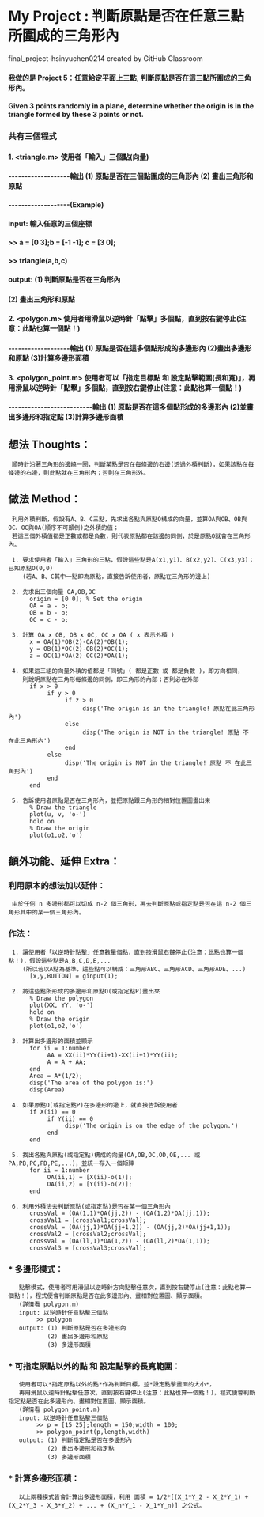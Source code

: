 # My Project : 判斷原點是否在任意三點所圍成的三角形內

final_project-hsinyuchen0214 created by GitHub Classroom

#### 我做的是 Project 5：任意給定平面上三點, 判斷原點是否在這三點所圍成的三角形內。
#### Given 3 points randomly in a plane, determine whether the origin is in the triangle formed by these 3 points or not.

### 共有三個程式
#### 1. <triangle.m> 使用者「輸入」三個點(向量)
#### -------------------輸出 (1) 原點是否在三個點圍成的三角形內 (2) 畫出三角形和原點
#### -------------------(Example)
####                    input: 輸入任意的三個座標
####                      >> a = [0 3];b = [-1 -1]; c = [3 0];
####                      >> triangle(a,b,c)
####                    output: (1) 判斷原點是否在三角形內 
####                            (2) 畫出三角形和原點
             
#### 2. <polygon.m> 使用者用滑鼠以逆時針「點擊」多個點，直到按右鍵停止(注意：此點也算一個點！)
#### -------------------輸出 (1) 原點是否在這多個點形成的多邊形內 (2)畫出多邊形和原點 (3)計算多邊形面積
            
#### 3. <polygon_point.m> 使用者可以「指定目標點 和 設定點擊範圍(長和寬)」，再用滑鼠以逆時針「點擊」多個點，直到按右鍵停止(注意：此點也算一個點！)
#### --------------------------輸出 (1) 原點是否在這多個點形成的多邊形內 (2)並畫出多邊形和指定點 (3)計算多邊形面積


## 想法 Thoughts：

     順時針沿著三角形的邊繞一圈，判斷某點是否在每條邊的右邊(透過外積判斷)，如果該點在每條邊的右邊，則此點就在三角形內；否則在三角形外。

## 做法 Method：

     利用外積判斷，假設有A、B、C三點，先求出各點與原點O構成的向量，並算OA與OB、OB與OC、OC與OA(順序不可顛倒)之外積的值；
     若這三個外積值都是正數或都是負數，則代表原點都在該邊的同側，於是原點O就會在三角形內。
     
     1. 要求使用者「輸入」三角形的三點，假設這些點是A(x1,y1)、B(x2,y2)、C(x3,y3)；已知原點O(0,0)
        (若A、B、C其中一點即為原點，直接告訴使用者，原點在三角形的邊上)
        
     2. 先求出三個向量 OA,OB,OC
          origin = [0 0]; % Set the origin
          OA = a - o; 
          OB = b - o;
          OC = c - o;
          
     3. 計算 OA x OB, OB x OC, OC x OA ( x 表示外積 )
          x = OA(1)*OB(2)-OA(2)*OB(1); 
          y = OB(1)*OC(2)-OB(2)*OC(1);
          z = OC(1)*OA(2)-OC(2)*OA(1);
          
     4. 如果這三組的向量外積的值都是「同號」( 都是正數 或 都是負數 )，即方向相同，
        則說明原點在三角形每條邊的同側，即三角形的內部；否則必在外部
          if x > 0 
               if y > 0 
                    if z > 0
                         disp('The origin is in the triangle! 原點在此三角形內')
                    else
                         disp('The origin is NOT in the triangle! 原點 不 在此三角形內')
                    end
               else
                    disp('The origin is NOT in the triangle! 原點 不 在此三角形內')
               end
          end
          
     5. 告訴使用者原點是否在三角形內，並把原點跟三角形的相對位置圖畫出來
          % Draw the triangle
          plot(u, v, 'o-')
          hold on
          % Draw the origin
          plot(o1,o2,'o')
     
     
## 額外功能、延伸 Extra：
     
###  利用原本的想法加以延伸：
     由於任何 n 多邊形都可以切成 n-2 個三角形，再去判斷原點或指定點是否在這 n-2 個三角形其中的某一個三角形內。
     
###  作法：
     1. 讓使用者「以逆時針點擊」任意數量個點，直到按滑鼠右鍵停止(注意：此點也算一個點！)，假設這些點是A,B,C,D,E,...
        (所以若以A點為基準，這些點可以構成：三角形ABC、三角形ACD、三角形ADE、...)
          [x,y,BUTTON] = ginput(1);
          
     2. 將這些點所形成的多邊形和原點O(或指定點P)畫出來
          % Draw the polygon
          plot(XX, YY, 'o-')
          hold on
          % Draw the origin
          plot(o1,o2,'o')
          
     3. 計算出多邊形的面積並顯示
          for ii = 1:number
               AA = XX(ii)*YY(ii+1)-XX(ii+1)*YY(ii);
               A = A + AA;
          end
          Area = A*(1/2);
          disp('The area of the polygon is:')
          disp(Area)
          
     4. 如果原點O(或指定點P)在多邊形的邊上，就直接告訴使用者
          if X(ii) == 0 
               if Y(ii) == 0
                    disp('The origin is on the edge of the polygon.')
               end
          end
          
     5. 找出各點與原點(或指定點)構成的向量(OA,OB,OC,OD,OE,... 或 PA,PB,PC,PD,PE,...)，並統一存入一個矩陣
          for ii = 1:number
               OA(ii,1) = [X(ii)-o(1)];
               OA(ii,2) = [Y(ii)-o(2)];
          end
          
     6. 利用外積法去判斷原點(或指定點)是否在某一個三角形內
          crossVal = (OA(1,1)*OA(jj,2)) - (OA(1,2)*OA(jj,1));    
          crossVal1 = [crossVal1;crossVal];
          crossVal = (OA(jj,1)*OA(jj+1,2)) - (OA(jj,2)*OA(jj+1,1));
          crossVal2 = [crossVal2;crossVal];
          crossVal = (OA(ll,1)*OA(1,2)) - (OA(ll,2)*OA(1,1));
          crossVal3 = [crossVal3;crossVal];
          
          
###  * 多邊形模式：
       點擊模式，使用者可用滑鼠以逆時針方向點擊任意次，直到按右鍵停止(注意：此點也算一個點！)，程式便會判斷原點是否在此多邊形內、畫相對位置圖、顯示面積。
       (詳情看 polygon.m)
       input: 以逆時針任意點擊三個點
            >> polygon
       output: (1) 判斷原點是否在多邊形內 
               (2) 畫出多邊形和原點
               (3) 多邊形面積
          
###  * 可指定原點以外的點 和 設定點擊的長寬範圍：
       使用者可以*指定原點以外的點*作為判斷目標，並*設定點擊畫面的大小*，
       再用滑鼠以逆時針點擊任意次，直到按右鍵停止(注意：此點也算一個點！)，程式便會判斷指定點是否在此多邊形內、畫相對位置圖、顯示面積。
       (詳情看 polygon_point.m)
       input: 以逆時針任意點擊三個點
            >> p = [15 25];length = 150;width = 100;
            >> polygon_point(p,length,width)
       output: (1) 判斷指定點是否在多邊形內 
               (2) 畫出多邊形和指定點
               (3) 多邊形面積
          
###  * 計算多邊形面積：
       以上兩種模式皆會計算出多邊形面積，利用 面積 = 1/2*[(X_1*Y_2 - X_2*Y_1) + (X_2*Y_3 - X_3*Y_2) + ... + (X_n*Y_1 - X_1*Y_n)] 之公式。
